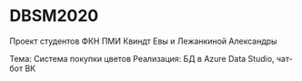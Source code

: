 # DBSM2020
Проект студентов ФКН ПМИ Квиндт Евы и Лежанкиной Александры

Тема: Система покупки цветов
Реализация: БД в Azure Data Studio, чат-бот ВК